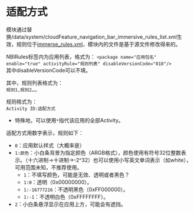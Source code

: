 # 适配方式

模块通过替换/data/system/cloudFeature_navigation_bar_immersive_rules_list.xml生效，规则位于[immerse_rules.xml](/module/immerse_rules.xml)，模块内的文件是基于源文件修改得来的。  


NBIRules标签内为应用列表，格式为：
`<package name="应用包名" enable="true" activityRule="规则列表" disableVersionCode="818"/>`  
其中disableVersionCode可以不填。   

其中，规则列表格式为：  
`规则1,规则2……`  

规则格式为：  
`Activity ID:适配方式`  
- 特殊地，可以使用`*`指代该应用的全部Activity。  

适配方式用数字表示，规则如下：
- `0`：应用默认样式（大概率是）  
- `1:颜色`：小白条背景为指定颜色（ARGB格式），颜色使用有符号32位整数表示。（十六进制->十进制->-2^32）也可以使用小写英文单词表示（如white），可用范围未知，不推荐使用。  
  - `1`：不填写颜色，可能是无效、透明或者黑色？  
  - `1:0`：透明（0x00000000）。  
  - `1:-16777216`：不透明黑色（0xFF000000）。  
  - `1:-1`：不透明白色（0xFFFFFFFF）。  
- `2`：小白条悬浮显示在应用上方，可能会有遮挡。  

